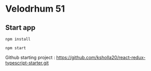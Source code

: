 # Velodrhum 51

## Start app
```
npm install
```

```
npm start
```

Github starting project : https://github.com/ksholla20/react-redux-typescript-starter.git 
